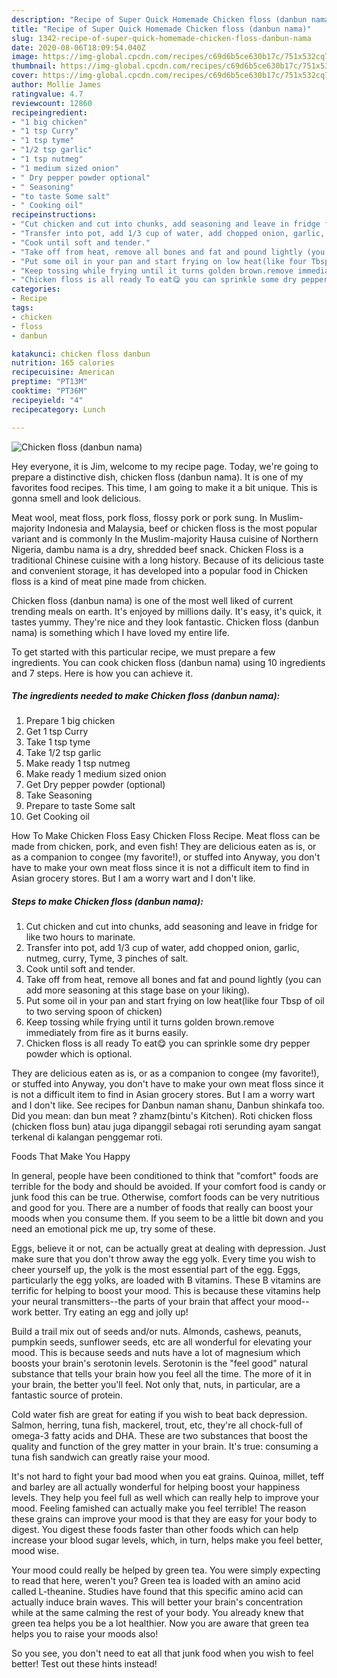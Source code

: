 ```yaml
---
description: "Recipe of Super Quick Homemade Chicken floss (danbun nama)"
title: "Recipe of Super Quick Homemade Chicken floss (danbun nama)"
slug: 1342-recipe-of-super-quick-homemade-chicken-floss-danbun-nama
date: 2020-08-06T18:09:54.040Z
image: https://img-global.cpcdn.com/recipes/c69d6b5ce630b17c/751x532cq70/chicken-floss-danbun-nama-recipe-main-photo.jpg
thumbnail: https://img-global.cpcdn.com/recipes/c69d6b5ce630b17c/751x532cq70/chicken-floss-danbun-nama-recipe-main-photo.jpg
cover: https://img-global.cpcdn.com/recipes/c69d6b5ce630b17c/751x532cq70/chicken-floss-danbun-nama-recipe-main-photo.jpg
author: Mollie James
ratingvalue: 4.7
reviewcount: 12860
recipeingredient:
- "1 big chicken"
- "1 tsp Curry"
- "1 tsp tyme"
- "1/2 tsp garlic"
- "1 tsp nutmeg"
- "1 medium sized onion"
- " Dry pepper powder optional"
- " Seasoning"
- "to taste Some salt"
- " Cooking oil"
recipeinstructions:
- "Cut chicken and cut into chunks, add seasoning and leave in fridge for like two hours to marinate."
- "Transfer into pot, add 1/3 cup of water, add chopped onion, garlic, nutmeg, curry, Tyme, 3 pinches of salt."
- "Cook until soft and tender."
- "Take off from heat, remove all bones and fat and pound lightly (you can add more seasoning at this stage base on your liking)."
- "Put some oil in your pan and start frying on low heat(like four Tbsp of oil to two serving spoon of chicken)"
- "Keep tossing while frying until it turns golden brown.remove immediately from fire as it burns easily."
- "Chicken floss is all ready To eat😋 you can sprinkle some dry pepper powder which is optional."
categories:
- Recipe
tags:
- chicken
- floss
- danbun

katakunci: chicken floss danbun 
nutrition: 165 calories
recipecuisine: American
preptime: "PT13M"
cooktime: "PT36M"
recipeyield: "4"
recipecategory: Lunch

---
```



![Chicken floss (danbun nama)](https://img-global.cpcdn.com/recipes/c69d6b5ce630b17c/751x532cq70/chicken-floss-danbun-nama-recipe-main-photo.jpg)

Hey everyone, it is Jim, welcome to my recipe page. Today, we're going to prepare a distinctive dish, chicken floss (danbun nama). It is one of my favorites food recipes. This time, I am going to make it a bit unique. This is gonna smell and look delicious.

Meat wool, meat floss, pork floss, flossy pork or pork sung. In Muslim-majority Indonesia and Malaysia, beef or chicken floss is the most popular variant and is commonly In the Muslim-majority Hausa cuisine of Northern Nigeria, dambu nama is a dry, shredded beef snack. Chicken Floss is a traditional Chinese cuisine with a long history. Because of its delicious taste and convenient storage, it has developed into a popular food in Chicken floss is a kind of meat pine made from chicken.

Chicken floss (danbun nama) is one of the most well liked of current trending meals on earth. It's enjoyed by millions daily. It's easy, it's quick, it tastes yummy. They're nice and they look fantastic. Chicken floss (danbun nama) is something which I have loved my entire life.


To get started with this particular recipe, we must prepare a few ingredients. You can cook chicken floss (danbun nama) using 10 ingredients and 7 steps. Here is how you can achieve it.

<!--inarticleads1-->

##### The ingredients needed to make Chicken floss (danbun nama):

1. Prepare 1 big chicken
1. Get 1 tsp Curry
1. Take 1 tsp tyme
1. Take 1/2 tsp garlic
1. Make ready 1 tsp nutmeg
1. Make ready 1 medium sized onion
1. Get  Dry pepper powder (optional)
1. Take  Seasoning
1. Prepare to taste Some salt
1. Get  Cooking oil


How To Make Chicken Floss Easy Chicken Floss Recipe. Meat floss can be made from chicken, pork, and even fish! They are delicious eaten as is, or as a companion to congee (my favorite!), or stuffed into Anyway, you don&#39;t have to make your own meat floss since it is not a difficult item to find in Asian grocery stores. But I am a worry wart and I don&#39;t like. 

<!--inarticleads2-->

##### Steps to make Chicken floss (danbun nama):

1. Cut chicken and cut into chunks, add seasoning and leave in fridge for like two hours to marinate.
1. Transfer into pot, add 1/3 cup of water, add chopped onion, garlic, nutmeg, curry, Tyme, 3 pinches of salt.
1. Cook until soft and tender.
1. Take off from heat, remove all bones and fat and pound lightly (you can add more seasoning at this stage base on your liking).
1. Put some oil in your pan and start frying on low heat(like four Tbsp of oil to two serving spoon of chicken)
1. Keep tossing while frying until it turns golden brown.remove immediately from fire as it burns easily.
1. Chicken floss is all ready To eat😋 you can sprinkle some dry pepper powder which is optional.


They are delicious eaten as is, or as a companion to congee (my favorite!), or stuffed into Anyway, you don&#39;t have to make your own meat floss since it is not a difficult item to find in Asian grocery stores. But I am a worry wart and I don&#39;t like. See recipes for Danbun naman shanu, Danbun shinkafa too. Did you mean: dan bun meat ? zhamz(bintu&#39;s Kitchen). Roti chicken floss (chicken floss bun) atau juga dipanggil sebagai roti serunding ayam sangat terkenal di kalangan penggemar roti. 

Foods That Make You Happy


In general, people have been conditioned to think that "comfort" foods are terrible for the body and should be avoided. If your comfort food is candy or junk food this can be true. Otherwise, comfort foods can be very nutritious and good for you. There are a number of foods that really can boost your moods when you consume them. If you seem to be a little bit down and you need an emotional pick me up, try some of these.

Eggs, believe it or not, can be actually great at dealing with depression. Just make sure that you don't throw away the egg yolk. Every time you wish to cheer yourself up, the yolk is the most essential part of the egg. Eggs, particularly the egg yolks, are loaded with B vitamins. These B vitamins are terrific for helping to boost your mood. This is because these vitamins help your neural transmitters--the parts of your brain that affect your mood--work better. Try eating an egg and jolly up!

Build a trail mix out of seeds and/or nuts. Almonds, cashews, peanuts, pumpkin seeds, sunflower seeds, etc are all wonderful for elevating your mood. This is because seeds and nuts have a lot of magnesium which boosts your brain's serotonin levels. Serotonin is the "feel good" natural substance that tells your brain how you feel all the time. The more of it in your brain, the better you'll feel. Not only that, nuts, in particular, are a fantastic source of protein.

Cold water fish are great for eating if you wish to beat back depression. Salmon, herring, tuna fish, mackerel, trout, etc, they're all chock-full of omega-3 fatty acids and DHA. These are two substances that boost the quality and function of the grey matter in your brain. It's true: consuming a tuna fish sandwich can greatly raise your mood. 

It's not hard to fight your bad mood when you eat grains. Quinoa, millet, teff and barley are all actually wonderful for helping boost your happiness levels. They help you feel full as well which can really help to improve your mood. Feeling famished can actually make you feel terrible! The reason these grains can improve your mood is that they are easy for your body to digest. You digest these foods faster than other foods which can help increase your blood sugar levels, which, in turn, helps make you feel better, mood wise.

Your mood could really be helped by green tea. You were simply expecting to read that here, weren't you? Green tea is loaded with an amino acid called L-theanine. Studies have found that this specific amino acid can actually induce brain waves. This will better your brain's concentration while at the same calming the rest of your body. You already knew that green tea helps you be a lot healthier. Now you are aware that green tea helps you to raise your moods also!

So you see, you don't need to eat all that junk food when you wish to feel better! Test out  these hints  instead!

